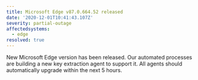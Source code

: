 ```yaml
---
title: Microsoft Edge v87.0.664.52 released
date: '2020-12-01T10:41:43.107Z'
severity: partial-outage
affectedsystems:
  - edge
resolved: true
---
```

New Microsoft Edge version has been released. Our automated processes are building a new key extraction agent to support it. All agents should automatically upgrade within the next 5 hours.

<!--- language code: en -->
